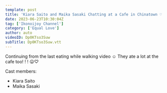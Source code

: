 ```yaml
---
template: post
title: 'Kiara Saito and Maika Sasaki Chatting at a Cafe in Chinatown ♡ They Also Went to Fortune Telling 🔮! !'
date: 2023-06-23T10:30:04Z
tag: ['Ikonoijoy Channel']
category: ['Equal Love']
author: auto 
videoID: Dp0KTso3Suw
subTitle: Dp0KTso3Suw.vtt
---
```

Continuing from the last eating while walking video ☺️ They ate a lot at the cafe too! ! ! 😛♡

Cast members:

- Kiara Saito
- Maika Sasaki

